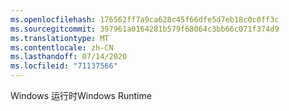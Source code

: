 ```yaml
---
ms.openlocfilehash: 176562ff7a9ca628c45f66dfe5d7eb18c0c0ff3c
ms.sourcegitcommit: 397961a0164281b579f68064c3bb66c071f374d9
ms.translationtype: MT
ms.contentlocale: zh-CN
ms.lasthandoff: 07/14/2020
ms.locfileid: "71137566"
---
```

<span data-ttu-id="0358c-101">Windows 运行时</span><span class="sxs-lookup"><span data-stu-id="0358c-101">Windows Runtime</span></span>